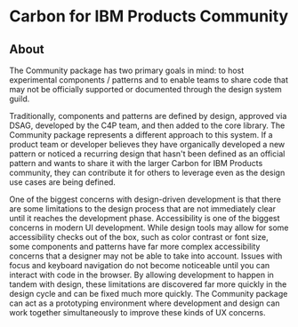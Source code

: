 # Carbon for IBM Products Community

## About

The Community package has two primary goals in mind: to host experimental
components / patterns and to enable teams to share code that may not be
officially supported or documented through the design system guild.

Traditionally, components and patterns are defined by design, approved via DSAG,
developed by the C4P team, and then added to the core library. The Community
package represents a different approach to this system. If a product team or
developer believes they have organically developed a new pattern or noticed a
recurring design that hasn't been defined as an official pattern and wants to
share it with the larger Carbon for IBM Products community, they can contribute
it for others to leverage even as the design use cases are being defined.

One of the biggest concerns with design-driven development is that there are
some limitations to the design process that are not immediately clear until it
reaches the development phase. Accessibility is one of the biggest concerns in
modern UI development. While design tools may allow for some accessibility
checks out of the box, such as color contrast or font size, some components and
patterns have far more complex accessibility concerns that a designer may not be
able to take into account. Issues with focus and keyboard navigation do not
become noticeable until you can interact with code in the browser. By allowing
development to happen in tandem with design, these limitations are discovered
far more quickly in the design cycle and can be fixed much more quickly. The
Community package can act as a prototyping environment where development and
design can work together simultaneously to improve these kinds of UX concerns.
